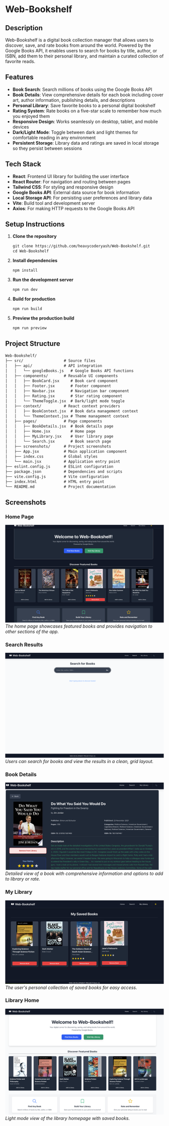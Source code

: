 # Web-Bookshelf

## Description
Web-Bookshelf is a digital book collection manager that allows users to discover, save, and rate books from around the world. Powered by the Google Books API, it enables users to search for books by title, author, or ISBN, add them to their personal library, and maintain a curated collection of favorite reads.

## Features
- **Book Search**: Search millions of books using the Google Books API
- **Book Details**: View comprehensive details for each book including cover art, author information, publishing details, and descriptions
- **Personal Library**: Save favorite books to a personal digital bookshelf
- **Rating System**: Rate books on a five-star scale to remember how much you enjoyed them
- **Responsive Design**: Works seamlessly on desktop, tablet, and mobile devices
- **Dark/Light Mode**: Toggle between dark and light themes for comfortable reading in any environment
- **Persistent Storage**: Library data and ratings are saved in local storage so they persist between sessions

## Tech Stack
- **React**: Frontend UI library for building the user interface
- **React Router**: For navigation and routing between pages
- **Tailwind CSS**: For styling and responsive design
- **Google Books API**: External data source for book information
- **Local Storage API**: For persisting user preferences and library data
- **Vite**: Build tool and development server
- **Axios**: For making HTTP requests to the Google Books API

## Setup Instructions
1. **Clone the repository**
   ```
   git clone https://github.com/heavycoderyash/Web-Bookshelf.git
   cd Web-Bookshelf
   ```

2. **Install dependencies**
   ```
   npm install
   ```

3. **Run the development server**
   ```
   npm run dev
   ```

4. **Build for production**
   ```
   npm run build
   ```

5. **Preview the production build**
   ```
   npm run preview
   ```

## Project Structure
```
Web-Bookshelf/
├── src/                  # Source files
│   ├── api/              # API integration
│   │   └── googleBooks.js   # Google Books API functions
│   ├── components/       # Reusable UI components
│   │   ├── BookCard.jsx     # Book card component
│   │   ├── Footer.jsx       # Footer component
│   │   ├── Navbar.jsx       # Navigation bar component
│   │   ├── Rating.jsx       # Star rating component
│   │   └── ThemeToggle.jsx  # Dark/light mode toggle
│   ├── context/          # React context providers
│   │   ├── BookContext.jsx  # Book data management context
│   │   └── ThemeContext.jsx # Theme management context
│   ├── pages/            # Page components
│   │   ├── BookDetails.jsx  # Book details page
│   │   ├── Home.jsx         # Home page
│   │   ├── MyLibrary.jsx    # User library page
│   │   └── Search.jsx       # Book search page
│   ├── screenshots/      # Project screenshots
│   ├── App.jsx           # Main application component
│   ├── index.css         # Global styles
│   └── main.jsx          # Application entry point
├── eslint.config.js      # ESLint configuration
├── package.json          # Dependencies and scripts
├── vite.config.js        # Vite configuration
├── index.html            # HTML entry point
└── README.md             # Project documentation
```

## Screenshots
### Home Page
![Home Page](./src/screenshots/homepage.png)
*The home page showcases featured books and provides navigation to other sections of the app.*

### Search Results
![Search Results](./src/screenshots/searchpage.png)
*Users can search for books and view the results in a clean, grid layout.*

### Book Details
![Book Details](./src/screenshots/book%20detail.png)
*Detailed view of a book with comprehensive information and options to add to library or rate.*

### My Library
![My Library](./src/screenshots/library.png)
*The user's personal collection of saved books for easy access.*

### Library Home
![Library Home](./src/screenshots/lb%20homepage.png)
*Light mode view of the library homepage with saved books.*
